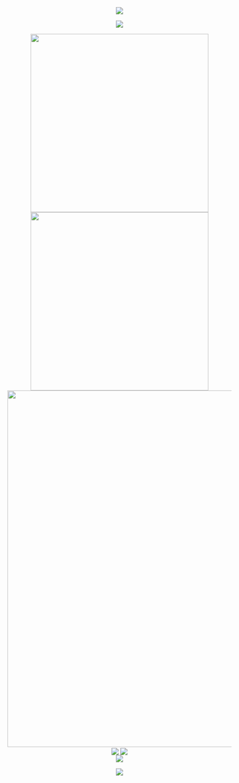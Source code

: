 <!-- https: //github.com/kyechan99/capsule-render -->
<p align="center">
<img src="https://capsule-render.vercel.app/api?type=waving&color=timeGradient&height=300&&section=header&text=HI%20THERE!&fontSize=90&fontAlign=50&fontAlignY=30&desc=I%20am%20NaraSky!&descAlign=50&descSize=30&descAlignY=60&animation=twinkling">
</p>
 
<!-- https: //github.com/DenverCoder1/readme-typing-svg --> 
<p align="center">
<img src="https://readme-typing-svg.demolab.com?font=Orbitron&size=25&pause=1000&center=true&vCenter=true&random=false&width=600&lines=Welcome+to+my+GitHub+profile+page!;I+am+super+obsessed+with+programming!" />
</p>
 
<p align="center">
<!-- https: //github.com/anuraghazra/github-readme-stats -->
<img align="center" width="400" src="https://github-readme-stats.vercel.app/api?username=NaraSky&theme=transparent&include_all_commits=true&show_icons=true&hide_border=true" />
 
<!-- https: //github.com/DenverCoder1/github-readme-streak-stats -->
<img align="center" width="400" src="https://streak-stats.demolab.com?user=NaraSky&theme=transparent&date_format=%5BY.%5Dn.j&hide_border=true" />
<br/>

<!-- https: //github.com/Ashutosh00710/github-readme-activity-graph -->
<img width="800" src="https://github-readme-activity-graph.vercel.app/graph?username=NaraSky&theme=github-compact&hide_border=true&area=true">
<br/>

<!-- https: //github.com/anuraghazra/github-readme-stats -->
<img align="center" src="https://github-readme-stats.vercel.app/api/wakatime?username=NaraSky&theme=transparent&hide_border=true&layout=compact&langs_count=22&range=all_time" />
 
<!-- https: //github.com/anuraghazra/github-readme-stats -->
<img align="center" src="https://github-readme-stats.vercel.app/api/top-langs/?username=NaraSky&theme=transparent&hide_border=true&layout=donut-vertical&langs_count=6" />
<br/>

<!-- https: //github.com/tandpfun/skill-icons -->
<img align="center" src="https://skillicons.dev/icons?i=py,c,cpp,cs,java,html,css,js,ts,md,matlab&theme=light" />
</p>
  
<!-- https: //github.com/kyechan99/capsule-render -->
<p align="center">
<img src="https://capsule-render.vercel.app/api?type=waving&color=timeGradient&height=300&&section=footer&text=THE%20END!&fontSize=90&fontAlign=50&fontAlignY=70&desc=Hope%20your%20program%20is%20bug-free!&descAlign=50&descSize=30&descAlignY=40&animation=twinkling">
</p>
<!--
**NaraSky/NaraSky** is a ✨ _special_ ✨ repository because its `README.md` (this file) appears on your GitHub profile.

Here are some ideas to get you started:

- 🔭 I’m currently working on ...
- 🌱 I’m currently learning ...
- 👯 I’m looking to collaborate on ...
- 🤔 I’m looking for help with ...
- 💬 Ask me about ...
- 📫 How to reach me: ...
- 😄 Pronouns: ...
- ⚡ Fun fact: ...
-->
